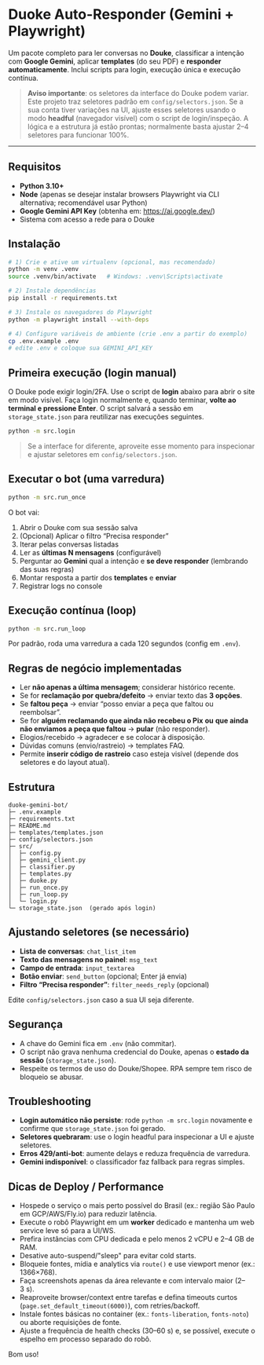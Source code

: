 # Duoke Auto-Responder (Gemini + Playwright)

Um pacote completo para ler conversas no **Douke**, classificar a intenção com **Google Gemini**, 
aplicar **templates** (do seu PDF) e **responder automaticamente**. Inclui scripts para login, 
execução única e execução contínua.

> **Aviso importante**: os seletores da interface do Douke podem variar. Este projeto traz seletores
padrão em `config/selectors.json`. Se a sua conta tiver variações na UI, ajuste esses seletores usando
o modo **headful** (navegador visível) com o script de login/inspeção. A lógica e a estrutura já estão
prontas; normalmente basta ajustar 2–4 seletores para funcionar 100%.

---

## Requisitos

- **Python 3.10+**
- **Node** (apenas se desejar instalar browsers Playwright via CLI alternativa; recomendável usar Python)
- **Google Gemini API Key** (obtenha em: https://ai.google.dev/)
- Sistema com acesso a rede para o Douke

## Instalação

```bash
# 1) Crie e ative um virtualenv (opcional, mas recomendado)
python -m venv .venv
source .venv/bin/activate   # Windows: .venv\Scripts\activate

# 2) Instale dependências
pip install -r requirements.txt

# 3) Instale os navegadores do Playwright
python -m playwright install --with-deps

# 4) Configure variáveis de ambiente (crie .env a partir do exemplo)
cp .env.example .env
# edite .env e coloque sua GEMINI_API_KEY
```

## Primeira execução (login manual)

O Douke pode exigir login/2FA. Use o script de **login** abaixo para abrir o site em modo visível.
Faça login normalmente e, quando terminar, **volte ao terminal e pressione Enter**. O script salvará
a sessão em `storage_state.json` para reutilizar nas execuções seguintes.

```bash
python -m src.login
```

> Se a interface for diferente, aproveite esse momento para inspecionar e ajustar seletores em `config/selectors.json`.

## Executar o bot (uma varredura)

```bash
python -m src.run_once
```

O bot vai:
1) Abrir o Douke com sua sessão salva
2) (Opcional) Aplicar o filtro “Precisa responder”
3) Iterar pelas conversas listadas
4) Ler as **últimas N mensagens** (configurável)
5) Perguntar ao **Gemini** qual a intenção e **se deve responder** (lembrando das suas regras)
6) Montar resposta a partir dos **templates** e **enviar**
7) Registrar logs no console

## Execução contínua (loop)

```bash
python -m src.run_loop
```
Por padrão, roda uma varredura a cada 120 segundos (config em `.env`).

## Regras de negócio implementadas

- Ler **não apenas a última mensagem**; considerar histórico recente.
- Se for **reclamação por quebra/defeito** → enviar texto das **3 opções**.
- Se **faltou peça** → enviar “posso enviar a peça que faltou ou reembolsar”.
- Se for **alguém reclamando que ainda não recebeu o Pix** **ou** **que ainda não enviamos a peça que faltou** → **pular** (não responder).
- Elogios/recebido → agradecer e se colocar à disposição.
- Dúvidas comuns (envio/rastreio) → templates FAQ.
- Permite **inserir código de rastreio** caso esteja visível (depende dos seletores e do layout atual).

## Estrutura

```
duoke-gemini-bot/
├─ .env.example
├─ requirements.txt
├─ README.md
├─ templates/templates.json
├─ config/selectors.json
├─ src/
│  ├─ config.py
│  ├─ gemini_client.py
│  ├─ classifier.py
│  ├─ templates.py
│  ├─ duoke.py
│  ├─ run_once.py
│  ├─ run_loop.py
│  └─ login.py
└─ storage_state.json  (gerado após login)
```

## Ajustando seletores (se necessário)

- **Lista de conversas**: `chat_list_item`
- **Texto das mensagens no painel**: `msg_text`
- **Campo de entrada**: `input_textarea`
- **Botão enviar**: `send_button` (opcional; Enter já envia)
- **Filtro “Precisa responder”**: `filter_needs_reply` (opcional)

Edite `config/selectors.json` caso a sua UI seja diferente.

## Segurança

- A chave do Gemini fica em `.env` (não commitar).
- O script não grava nenhuma credencial do Douke, apenas o **estado da sessão** (`storage_state.json`).
- Respeite os termos de uso do Douke/Shopee. RPA sempre tem risco de bloqueio se abusar.

## Troubleshooting

- **Login automático não persiste**: rode `python -m src.login` novamente e confirme que `storage_state.json` foi gerado.
- **Seletores quebraram**: use o login headful para inspecionar a UI e ajuste seletores.
- **Erros 429/anti‑bot**: aumente delays e reduza frequência de varredura.
- **Gemini indisponível**: o classificador faz fallback para regras simples.

## Dicas de Deploy / Performance

- Hospede o serviço o mais perto possível do Brasil (ex.: região São Paulo em GCP/AWS/Fly.io) para reduzir latência.
- Execute o robô Playwright em um **worker** dedicado e mantenha um web service leve só para a UI/WS.
- Prefira instâncias com CPU dedicada e pelo menos 2&nbsp;vCPU e 2–4&nbsp;GB de RAM.
- Desative auto-suspend/"sleep" para evitar cold starts.
- Bloqueie fontes, mídia e analytics via `route()` e use viewport menor (ex.: 1366×768).
- Faça screenshots apenas da área relevante e com intervalo maior (2–3&nbsp;s).
- Reaproveite browser/context entre tarefas e defina timeouts curtos (`page.set_default_timeout(6000)`), com retries/backoff.
- Instale fontes básicas no container (ex.: `fonts-liberation`, `fonts-noto`) ou aborte requisições de fonte.
- Ajuste a frequência de health checks (30–60&nbsp;s) e, se possível, execute o espelho em processo separado do robô.

Bom uso!
